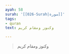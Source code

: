 ```yaml
---
ayah: 58
surah: '[[026-Surah|سورة]]'
tags:
- quran
text: وكنوز ومقام كريم

---
```

> وكنوز ومقام كريم

